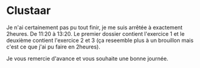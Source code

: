 # Clustaar

Je n'ai certainement pas pu tout finir, je me suis arrêtée à exactement 2heures. De 11:20 à 13:20. 
Le premier dossier contient l'exercice 1 et le deuxième contient l'exercice 2 et 3 (ça reseemble plus à un brouillon mais c'est ce que j'ai pu faire en 2heures).

Je vous remercie d'avance et vous souhaite une bonne journée. 
